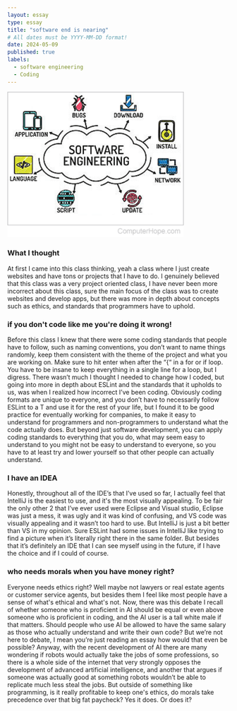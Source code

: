 ```yaml
---
layout: essay
type: essay
title: "software end is nearing"
# All dates must be YYYY-MM-DD format!
date: 2024-05-09
published: true
labels:
  - software engineering
  - Coding
---
```


<img width="400px" class="rounded float-start pe-4" src="../img/software.png">

### What I thought
At first I came into this class thinking, yeah a class where I just create websites and have tons or projects that I have to do. I genuinely believed that this class was a very project oriented class, I have never been more incorrect about this class, sure the main focus of the class was to create websites and develop apps, but there was more in depth about concepts such as ethics, and standards that programmers have to uphold.

### if you don't code like me you're doing it wrong!
Before this class I knew that there were some coding standards that people have to follow, such as naming conventions, you don’t want to name things randomly, keep them consistent with the theme of the project and what you are working on. Make sure to hit enter when after the “{“ in a for or if loop. You have to be insane to keep everything in a single line for a loop, but I digress. There wasn’t much I thought I needed to change how I coded, but going into more in depth about ESLint and the standards that it upholds to us, was when I realized how incorrect I’ve been coding. Obviously coding formats are unique to everyone, and you don’t have to necessarily follow ESLint to a T and use it for the rest of your life, but I found it to be good practice for eventually working for companies, to make it easy to understand for programmers and non-programmers to understand what the code actually does. But beyond just software development, you can apply coding standards to everything that you do, what may seem easy to understand to you might not be easy to understand to everyone, so you have to at least try and lower yourself so that other people can actually understand.

### I have an IDEA
Honestly, throughout all of the IDE’s that I’ve used so far, I actually feel that IntelliJ is the easiest to use, and it's the most visually appealing. To be fair the only other 2 that I’ve ever used were Eclipse and Visual studio, Eclipse was just a mess, it was ugly and it was kind of confusing, and VS code was visually appealing and it wasn’t too hard to use. But IntelliJ is just a bit better than VS in my opinion. Sure ESLint had some issues in IntelliJ like trying to find a picture when it’s literally right there in the same folder. But besides that it’s definitely an IDE that I can see myself using in the future, if I have the choice and if I could of course.

### who needs morals when you have money right?
Everyone needs ethics right? Well maybe not lawyers or real estate agents or customer service agents, but besides them I feel like most people have a sense of what's ethical and what's not. Now, there was this debate I recall of whether someone who is proficient in AI should be equal or even above someone who is proficient in coding, and the AI user is a tall white male if that matters. Should people who use AI be allowed to have the same salary as those who actually understand and write their own code? But we’re not here to debate, I mean you’re just reading an essay how would that even be possible? Anyway, with the recent development of AI there are many wondering if robots would actually take the jobs of some professions, so there is a whole side of the internet that very strongly opposes the development of advanced artificial intelligence, and another that argues if someone was actually good at something robots wouldn’t be able to replicate much less steal the jobs. But outside of something like programming, is it really profitable to keep one's ethics, do morals take precedence over that big fat paycheck? Yes it does. Or does it?
